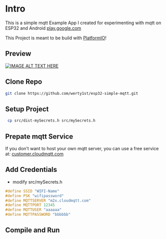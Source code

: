 # Intro

This is a simple mqtt Example App I created for experimenting with mqtt on ESP32 and Android [play.google.com](https://play.google.com/store/apps/details?id=net.routix.mqttdash)

This Project is meant to be build with [PlatformIO](https://platformio.org/install/ide?install=atom)!

## Preview

[![IMAGE ALT TEXT HERE](https://img.youtube.com/vi/FOfncYHcuVw/0.jpg)](https://www.youtube.com/watch?v=FOfncYHcuVw)


## Clone Repo
```bash
git clone https://github.com/werty1st/esp32-simple-mqtt.git
```

## Setup Project
```bash
 cp src/dist-mySecrets.h src/mySecrets.h
 ```

## Prepate mqtt Service

If you don't want to host your own mqtt server, you can use a free service at: [customer.cloudmqtt.com](https://customer.cloudmqtt.com)


## Add Credentials

* modify src/mySecrets.h

```cpp
#define SSID "WIFI-Name"
#define PSK "wifipassword"
#define MQTTSERVER "m2x.cloudmqtt.com"
#define MQTTPORT 12345
#define MQTTUSER "aaaaaa"
#define MQTTPASSWORD "bbbbbb"
```

## Compile and Run
